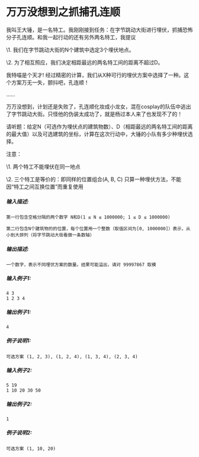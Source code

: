 # 万万没想到之抓捕孔连顺

我叫王大锤，是一名特工。我刚刚接到任务：在字节跳动大街进行埋伏，抓捕恐怖分子孔连顺。和我一起行动的还有另外两名特工，我提议

\1. 我们在字节跳动大街的N个建筑中选定3个埋伏地点。

\2. 为了相互照应，我们决定相距最远的两名特工间的距离不超过D。

我特喵是个天才! 经过精密的计算，我们从X种可行的埋伏方案中选择了一种。这个方案万无一失，颤抖吧，孔连顺！

……

万万没想到，计划还是失败了，孔连顺化妆成小龙女，混在cosplay的队伍中逃出了字节跳动大街。只怪他的伪装太成功了，就是杨过本人来了也发现不了的！

请听题：给定N（可选作为埋伏点的建筑物数）、D（相距最远的两名特工间的距离的最大值）以及可选建筑的坐标，计算在这次行动中，大锤的小队有多少种埋伏选择。

注意：

\1. 两个特工不能埋伏在同一地点

\2. 三个特工是等价的：即同样的位置组合(A, B, C) 只算一种埋伏方法，不能因“特工之间互换位置”而重复使用



##### **输入描述:**

```
第一行包含空格分隔的两个数字 N和D(1 ≤ N ≤ 1000000; 1 ≤ D ≤ 1000000)

第二行包含N个建筑物的的位置，每个位置用一个整数（取值区间为[0, 1000000]）表示，从小到大排列（将字节跳动大街看做一条数轴）
```



##### **输出描述:**

```
一个数字，表示不同埋伏方案的数量。结果可能溢出，请对 99997867 取模
```



##### **输入例子1:**

```
4 3
1 2 3 4
```



##### **输出例子1:**

```
4
```



##### **例子说明1:**

```
可选方案 (1, 2, 3), (1, 2, 4), (1, 3, 4), (2, 3, 4)
```



##### **输入例子2:**

```
5 19
1 10 20 30 50
```



##### **输出例子2:**

```
1
```



##### **例子说明2:**

```
可选方案 (1, 10, 20)
```